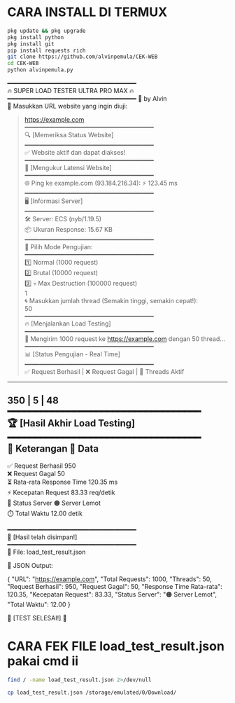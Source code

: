 # CARA INSTALL DI TERMUX
``` bash
pkg update && pkg upgrade 
pkg install python 
pkg install git 
pip install requests rich
git clone https://github.com/alvinpemula/CEK-WEB
cd CEK-WEB
python alvinpemula.py

```
━━━━━━━━━━━━━━━━━━━━━━━━━━━━━━━━━━━  
🔥  SUPER LOAD TESTER ULTRA PRO MAX  🔥  
━━━━━━━━━━━━━━━━━━━━━━━━━━━━━━━━━━━
👑 by Alvin  
🚀 Masukkan URL website yang ingin diuji: 
> https://example.com  
━━━━━━━━━━━━━━━━━━━━━━━━━━━━━━━━━━━  
🔍 [Memeriksa Status Website]  
━━━━━━━━━━━━━━━━━━━━━━━━━━━━━━━━━━━  
✅ Website aktif dan dapat diakses!  
━━━━━━━━━━━━━━━━━━━━━━━━━━━━━━━━━━━  
📡 [Mengukur Latensi Website]  
━━━━━━━━━━━━━━━━━━━━━━━━━━━━━━━━━━━  
🌐 Ping ke example.com (93.184.216.34): ⚡ 123.45 ms  
━━━━━━━━━━━━━━━━━━━━━━━━━━━━━━━━━━━  
🖥️ [Informasi Server]  
━━━━━━━━━━━━━━━━━━━━━━━━━━━━━━━━━━━  
🛠️ Server: ECS (nyb/1.19.5)  
📦 Ukuran Response: 15.67 KB  
━━━━━━━━━━━━━━━━━━━━━━━━━━━━━━━━━━━  
🎯 Pilih Mode Pengujian:  
━━━━━━━━━━━━━━━━━━━━━━━━━━━━━━━━━━━  
1️⃣  Normal (1000 request)  
2️⃣  Brutal (10000 request)  
3️⃣  💀 Max Destruction (100000 request)  
> 1  
🌀 Masukkan jumlah thread (Semakin tinggi, semakin cepat!):  
> 50  
━━━━━━━━━━━━━━━━━━━━━━━━━━━━━━━━━━━  
🔥 [Menjalankan Load Testing]  
━━━━━━━━━━━━━━━━━━━━━━━━━━━━━━━━━━━  
🚀 Mengirim 1000 request ke https://example.com dengan 50 thread...  
━━━━━━━━━━━━━━━━━━━━━━━━━━━━━━━━━━━  
📊 [Status Pengujian - Real Time]  
━━━━━━━━━━━━━━━━━━━━━━━━━━━━━━━━━━━  
✅ Request Berhasil | ❌ Request Gagal | 🔄 Threads Aktif  
-----------------------------------------------------------  
350                 | 5                | 48  
━━━━━━━━━━━━━━━━━━━━━━━━━━━━━━━━━━━  
🏆 [Hasil Akhir Load Testing]  
━━━━━━━━━━━━━━━━━━━━━━━━━━━━━━━━━━━  
📌 Keterangan                     🔢 Data  
------------------------------------------------------------  
✅ Request Berhasil              950  
❌ Request Gagal                 50  
⏳ Rata-rata Response Time       120.35 ms  
⚡ Kecepatan Request             83.33 req/detik  
📡 Status Server                 🟠 Server Lemot  
⏱️ Total Waktu                   12.00 detik  

━━━━━━━━━━━━━━━━━━━━━━━━━━━━━━━━━━━  
💾 [Hasil telah disimpan!]  
━━━━━━━━━━━━━━━━━━━━━━━━━━━━━━━━━━━  
📁 File: load_test_result.json  

📜 JSON Output:  

{
    "URL": "https://example.com",
    "Total Requests": 1000,
    "Threads": 50,
    "Request Berhasil": 950,
    "Request Gagal": 50,
    "Response Time Rata-rata": 120.35,
    "Kecepatan Request": 83.33,
    "Status Server": "🟠 Server Lemot",
    "Total Waktu": 12.00
}

🚀 [TEST SELESAI!] 🚀

# CARA FEK FILE load_test_result.json pakai cmd ii
````bash
find / -name load_test_result.json 2>/dev/null

cp load_test_result.json /storage/emulated/0/Download/
